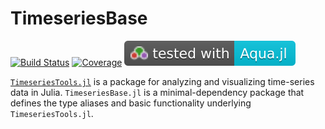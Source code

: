 # TimeseriesBase

[![Build Status](https://github.com/brendanjohnharris/TimeseriesBase.jl/actions/workflows/CI.yml/badge.svg?branch=main)](https://github.com/brendanjohnharris/TimeseriesBase.jl/actions/workflows/CI.yml?query=branch%3Amain)
[![Coverage](https://codecov.io/gh/brendanjohnharris/TimeseriesBase.jl/branch/main/graph/badge.svg)](https://codecov.io/gh/brendanjohnharris/TimeseriesBase.jl)
[![Aqua QA](https://raw.githubusercontent.com/JuliaTesting/Aqua.jl/master/badge.svg)](https://github.com/JuliaTesting/Aqua.jl)

[`TimeseriesTools.jl`](https://github.com/brendanjohnharris/TimeseriesTools.jl) is a package for analyzing and visualizing time-series data in Julia.
`TimeseriesBase.jl` is a minimal-dependency package that defines the type aliases and basic functionality underlying `TimeseriesTools.jl`.
